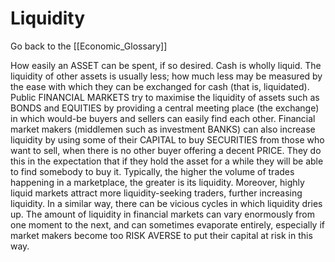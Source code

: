 # Liquidity

Go back to the [[Economic_Glossary]]


How easily an ASSET can be spent, if so desired. Cash is wholly liquid. The liquidity of other assets is usually less; how much less may be measured by the ease with which they can be exchanged for cash (that is, liquidated). Public FINANCIAL MARKETS try to maximise the liquidity of assets such as BONDS and EQUITIES by providing a central meeting place (the exchange) in which would-be buyers and sellers can easily find each other. Financial market makers (middlemen such as investment BANKS) can also increase liquidity by using some of their CAPITAL to buy SECURITIES from those who want to sell, when there is no other buyer offering a decent PRICE. They do this in the expectation that if they hold the asset for a while they will be able to find somebody to buy it. Typically, the higher the volume of trades happening in a marketplace, the greater is its liquidity. Moreover, highly liquid markets attract more liquidity-seeking traders, further increasing liquidity. In a similar way, there can be vicious cycles in which liquidity dries up. The amount of liquidity in financial markets can vary enormously from one moment to the next, and can sometimes evaporate entirely, especially if market makers become too RISK AVERSE to put their capital at risk in this way.

